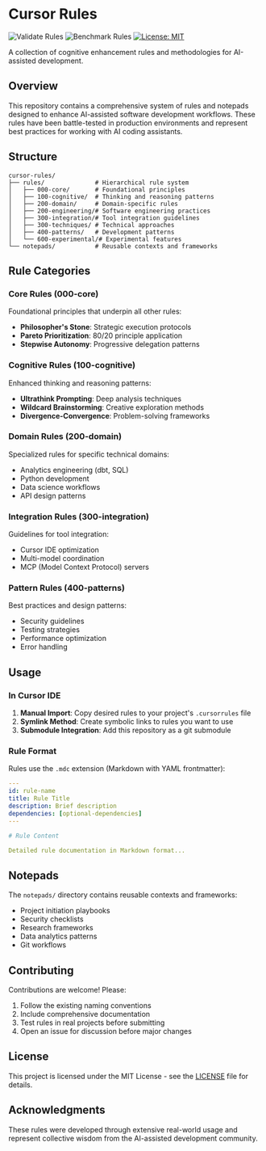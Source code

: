 # Cursor Rules

![Validate Rules](https://github.com/hamza-amjad/cursor-rules/workflows/Validate%20Rules/badge.svg)
![Benchmark Rules](https://github.com/hamza-amjad/cursor-rules/workflows/Benchmark%20Rules/badge.svg)
[![License: MIT](https://img.shields.io/badge/License-MIT-yellow.svg)](https://opensource.org/licenses/MIT)

A collection of cognitive enhancement rules and methodologies for AI-assisted development.

## Overview

This repository contains a comprehensive system of rules and notepads designed to enhance AI-assisted software development workflows. These rules have been battle-tested in production environments and represent best practices for working with AI coding assistants.

## Structure

```
cursor-rules/
├── rules/              # Hierarchical rule system
│   ├── 000-core/       # Foundational principles
│   ├── 100-cognitive/  # Thinking and reasoning patterns
│   ├── 200-domain/     # Domain-specific rules
│   ├── 200-engineering/# Software engineering practices
│   ├── 300-integration/# Tool integration guidelines
│   ├── 300-techniques/ # Technical approaches
│   ├── 400-patterns/   # Development patterns
│   └── 600-experimental/# Experimental features
└── notepads/           # Reusable contexts and frameworks
```

## Rule Categories

### Core Rules (000-core)
Foundational principles that underpin all other rules:
- **Philosopher's Stone**: Strategic execution protocols
- **Pareto Prioritization**: 80/20 principle application
- **Stepwise Autonomy**: Progressive delegation patterns

### Cognitive Rules (100-cognitive)
Enhanced thinking and reasoning patterns:
- **Ultrathink Prompting**: Deep analysis techniques
- **Wildcard Brainstorming**: Creative exploration methods
- **Divergence-Convergence**: Problem-solving frameworks

### Domain Rules (200-domain)
Specialized rules for specific technical domains:
- Analytics engineering (dbt, SQL)
- Python development
- Data science workflows
- API design patterns

### Integration Rules (300-integration)
Guidelines for tool integration:
- Cursor IDE optimization
- Multi-model coordination
- MCP (Model Context Protocol) servers

### Pattern Rules (400-patterns)
Best practices and design patterns:
- Security guidelines
- Testing strategies
- Performance optimization
- Error handling

## Usage

### In Cursor IDE

1. **Manual Import**: Copy desired rules to your project's `.cursorrules` file
2. **Symlink Method**: Create symbolic links to rules you want to use
3. **Submodule Integration**: Add this repository as a git submodule

### Rule Format

Rules use the `.mdc` extension (Markdown with YAML frontmatter):

```yaml
---
id: rule-name
title: Rule Title
description: Brief description
dependencies: [optional-dependencies]
---

# Rule Content

Detailed rule documentation in Markdown format...
```

## Notepads

The `notepads/` directory contains reusable contexts and frameworks:
- Project initiation playbooks
- Security checklists
- Research frameworks
- Data analytics patterns
- Git workflows

## Contributing

Contributions are welcome! Please:
1. Follow the existing naming conventions
2. Include comprehensive documentation
3. Test rules in real projects before submitting
4. Open an issue for discussion before major changes

## License

This project is licensed under the MIT License - see the [LICENSE](LICENSE) file for details.

## Acknowledgments

These rules were developed through extensive real-world usage and represent collective wisdom from the AI-assisted development community.
